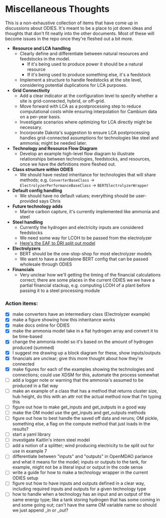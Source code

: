 # Miscellaneous Thoughts

This is a non-exhaustive collection of items that have come up in discussions about ODIES.
It's meant to be a place to jot down ideas and thoughts that don't fit neatly into the other documents.
Most of these will become issues in the repo once they're fleshed out a bit more.

- **Resource and LCA handling**
	- Clearly define and differentiate between natural resources and feedstocks in the model.
		- If it's being used to produce power it should be a natural resource
		- If it's being used to produce something else, it's a feedstock
    - Implement a structure to handle feedstocks at the site level, considering potential duplications for LCA purposes.
- **Grid Connectivity**
	- Add a clear indicator at the configuration level to specify whether a site is grid-connected, hybrid, or off-grid.
	- Move forward with LCA as a postprocessing step to reduce computational costs while ensuring interpolation for Cambium data on a per-year basis.
	- Investigate scenarios where optimizing for LCA directly might be necessary.
    - Incorporate Dakota's suggestion to ensure LCA postprocessing handles grid-connected assumptions for technologies like steel and ammonia; might be needed later.
- **Technology and Resource Flow Diagram**
    - Develop an example high-level flow diagram to illustrate relationships between technologies, feedstocks, and resources, once we have the definitions more fleshed out.
- **Class structure within ODIES**
	- We should have nested inheritance for technologies that will share methods; e.g. `ConverterBaseClass` -> `ElectrolyzerPerformanceBaseClass` -> `BERTElectrolyzerWrapper`
- **Default config handling**
	- We should have no default values; everything should be user-provided says Chris
- **Future technology adds**
	- Marine carbon capture, it's currently implemented like ammonia and steel
- **Steel handling**
	- Currently the hydrogen and electricity inputs are considered feedstocks
	- We need some way for LCOH to be passed from the electrolyzer
	- [Here's the EAF to DRI split out model](https://github.com/kbrunik/HOPP/tree/steel-model/ODIES/simulation/technologies/steel)
- **Electrolyzers**
	- BERT should be the one-stop-shop for most electrolyzer models
	- We want to have a standalone BERT config that can be passed wholesale through ODIES
- **Financials**
	- Very unclear how we'll getting the timing of the financial calculations correct; there are some places in the current ODIES we we have a partial financial stackup, e.g. computing LCOH of a plant before passing it to a steel processing module

### Action items:
- [x] make converters have an intermediary class (Electrolyzer example)
- [x] make a figure showing how this inheritance works
- [x] make docs online for ODIES
- [x] make the ammonia model take in a flat hydrogen array and convert it to be time-based
- [x] change the ammonia model so it's based on the amount of hydrogen produced (summed)
- [x] I suggest me drawing up a block diagram for these, show inputs/outputs
- [x] financials are unclear; give this more thought about how they're connected
- [x] make figures for each of the examples showing the technologies and connections; could use XDSM for this, automate the process somewhat
- [ ] add a logger note or warning that the ammonia's assumed to be produced in a flat way
- [ ] make an example of a class that has a method that returns cluster size, hub height, do this with an attr not the actual method now that I'm typing this
- [ ] figure out how to make get_inputs and get_outputs in a good way
- [ ] make the OM model use the get_inputs and get_outputs methods
- [ ] figure out how to best handle the saved off data and reruns; OM pickle, something else, a flag on the compute method that just loads in the results?
- [ ] start a yaml library
- [ ] investigate Kaitlin's intern steel model
- [ ] add a notion of a splitter; wind producing electricity to be split out for use in example 7
- [ ] differentiate between "inputs" and "outputs" in OpenMDAO parlance and what it means for the model; inputs or outputs to the tank, for example, might not be a literal input or output in the code sense
- [ ] write a guide for how to make a technology wrapper in the current ODIES setup
- [ ] figure out how to have inputs and outputs defined in a clear way, including required inputs and outputs for a given technology type
- [ ] how to handle when a technology has an input and an output of the same energy type; like a tank storing hydrogen that has some coming in and some going out; can't have the same OM variable name so should we just append _in or _out?